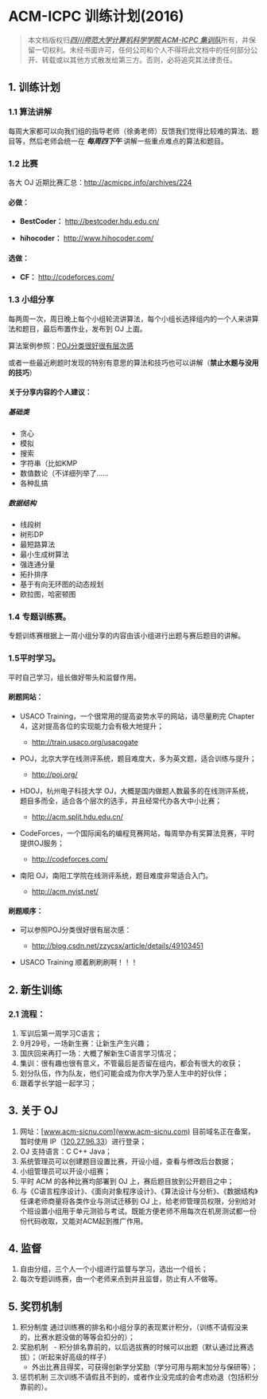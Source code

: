 # ACM-ICPC 训练计划(2016)

> 本文档版权归<u>_**四川师范大学计算机科学学院 ACM-ICPC 集训队**_</u>所有，并保留一切权利。未经书面许可，任何公司和个人不得将此文档中的任何部分公开、转载或以其他方式散发给第三方。否则，必将追究其法律责任。

## 1. 训练计划


### 1.1 算法讲解
每周大家都可以向我们组的指导老师（徐勇老师）反馈我们觉得比较难的算法、题目等，然后老师会统一在 _**每周四下午**_ 讲解一些重点难点的算法和题目。

### 1.2 比赛

各大 OJ 近期比赛汇总：http://acmicpc.info/archives/224

#### 必做：

- **BestCoder：**  http://bestcoder.hdu.edu.cn/

- **hihocoder：** http://www.hihocoder.com/

#### 选做：

- **CF：** http://codeforces.com/

### 1.3 小组分享

每两周一次，周日晚上每个小组轮流讲算法，每个小组长选择组内的一个人来讲算法和题目，最后布置作业，发布到 OJ 上面。

算法案例参照：[POJ分类很好很有层次感](http://blog.csdn.net/zzycsx/article/details/49103451)

或者一些最近刷题时发现的特别有意思的算法和技巧也可以讲解（**禁止水题与没用的技巧**）

#### 关于分享内容的个人建议：

##### 基础类
- 贪心
- 模拟
- 搜索
- 字符串（比如KMP
- 数值数论（不详细列举了……
- 各种乱搞

##### 数据结构
- 线段树
- 树形DP
- 最短路算法
- 最小生成树算法
- 强连通分量
- 拓扑排序
- 基于有向无环图的动态规划
- 欧拉图，哈密顿图

### 1.4 专题训练赛。
专题训练赛根据上一周小组分享的内容由该小组进行出题与赛后题目的讲解。

### 1.5平时学习。
平时自己学习，组长做好带头和监督作用。

#### 刷题网站：
- USACO Training，一个很常用的提高姿势水平的网站，请尽量刷完 Chapter 4，这对提高各位的实现能力会有极大地提升；
    - http://train.usaco.org/usacogate

- POJ，北京大学在线测评系统，题目难度大，多为英文题，适合训练与提升；
    - http://poj.org/

- HDOJ，杭州电子科技大学 OJ，大概是国内做题人数最多的在线测评系统，题目多而全，适合各个层次的选手，并且经常代办各大中小比赛；
    - http://acm.split.hdu.edu.cn/

- CodeForces，一个国际闻名的编程竞赛网站，每周举办有奖算法竞赛，平时提供OJ服务；
    - http://codeforces.com/

- 南阳 OJ，南阳工学院在线测评系统，题目难度非常适合入门。
    - http://acm.nyist.net/

#### 刷题顺序：
- 可以参照POJ分类很好很有层次感：
    - http://blog.csdn.net/zzycsx/article/details/49103451

-    USACO Training 顺着刷刷刷啊！！！

## 2. 新生训练
### 2.1 流程：
1. 军训后第一周学习C语言；
2. 9月29号，一场新生赛：让新生产生兴趣；
3. 国庆回来再打一场：大概了解新生C语言学习情况；
4. 集训：很有趣也很有意义，不管最后是否留在组内，都会有很大的收获；
5. 划分队伍，作为队友，他们可能会成为你大学乃至人生中的好伙伴；
6. 跟着学长学姐一起学习；

## 3. 关于 OJ
1. 网址：[www.acm-sicnu.com](www.acm-sicnu.com) 目前域名正在备案，暂时使用 IP（[120.27.96.33](http://120.27.96.33)）进行登录；
2. OJ 支持语言：C C++ Java；
3. 系统管理员可以创建题目设置比赛，开设小组，查看与修改后台数据；
4. 小组管理员可以开设小组赛；
5. 平时 ACM 的各种比赛均部署到 OJ 上，赛后题目放到公开题目之中；
6. 与《C语言程序设计》、《面向对象程序设计》、《算法设计与分析》、《数据结构》任课老师商量将各类作业与测试迁移到 OJ 上，给老师管理员权限，分别给对个班设置小组用于单元测验与考试。既能方便老师不用每次在机房测试都一份份代码收取，又能对ACM起到推广作用。

## 4. 监督
1. 自由分组，三个人一个小组进行监督与学习，选出一个组长；
2. 每次专题训练赛，由一个老师来点到并且监督，防止有人不做等。

## 5. 奖罚机制
1. 积分制度
通过训练赛的排名和小组分享的表现累计积分，（训练不请假没来的，比赛水题没做的等等会扣分的）；
2. 奖励机制
    - 积分排名靠前的，以后选拔赛的时候可以出题（默认通过比赛选拔）；（听起来好高级的样子）
    - 外出比赛且得奖，可获得创新学分奖励（学分可用与期末加分与保研等）；
3. 惩罚机制
三次训练不请假且不到的，或者作业没完成的会考虑劝退（包括积分靠前的）。
